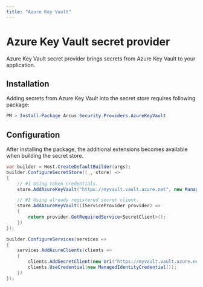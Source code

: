 ```yaml
---
title: "Azure Key Vault"
---
```


# Azure Key Vault secret provider
Azure Key Vault secret provider brings secrets from Azure Key Vault to your application.

## Installation
Adding secrets from Azure Key Vault into the secret store requires following package:

```powershell
PM > Install-Package Arcus.Security.Providers.AzureKeyVault
```

## Configuration
After installing the package, the additional extensions becomes available when building the secret store.

```csharp
var builder = Host.CreateDefaultBuilder(args);
builder.ConfigureSecretStore((_, store) =>
{
    // #1 Using token credentials.
    store.AddAzureKeyVault("https://myvault.vault.azure.net", new ManagedIdentityCredential());

    // #2 Using already registered secret client.
    store.AddAzureKeyVault((IServiceProvider provider) =>
    {
        return provider.GetRequiredService<SecretClient>();
    })
});

builder.ConfigureServices(services =>
{
    services.AddAzureClients(clients =>
    {
        clients.AddSecretClient(new Uri("https://myvault.vault.azure.net"));
        clients.UseCredential(new ManagedIdentityCredential());
    })
});
```

